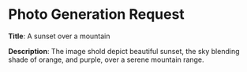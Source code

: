 # Photo Generation Request

**Title**: A sunset over a mountain

**Description**: The image shold depict beautiful sunset, the sky blending shade of orange, and purple, over a serene mountain range.
